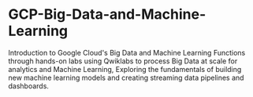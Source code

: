 # GCP-Big-Data-and-Machine-Learning
Introduction to Google Cloud's Big Data and Machine Learning Functions through hands-on labs using Qwiklabs to process Big Data at scale for analytics and Machine Learning, Exploring the fundamentals of building new machine learning models and creating streaming data pipelines and dashboards.
